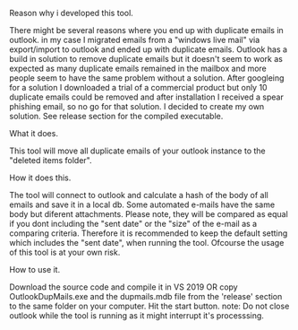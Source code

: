 Reason why i developed this tool.

There might be several reasons where you end up with duplicate emails in outlook. in my case I migrated emails from a "windows live mail" via export/import to outlook and ended up with duplicate emails.
Outlook has a build in solution to remove duplicate emails but it doesn't seem to work as expected as many duplicate emails remained in the mailbox and more people seem to have the same problem without a solution.
After googleing for a solution I downloaded a trial of a commercial product but only 10 duplicate emails could be removed and after installation I received a spear phishing email, so no go for that solution.
I decided to create my own solution. See release section for the compiled executable.

What it does.

This tool will move all duplicate emails of your outlook instance to the "deleted items folder". 

How it does this.

The tool will connect to outlook and calculate a hash of the body of all emails and save it in a local db.
Some automated e-mails have the same body but diferent attachments. Please note, they will be compared as equal if you dont including the "sent date" or the "size" of the e-mail as a comparing criteria. 
Therefore it is recommended to keep the default setting which includes the "sent date", when running the tool.
Ofcourse the usage of this tool is at your own risk.

How to use it.

Download the source code and compile it in VS 2019 OR copy OutlookDupMails.exe and the dupmails.mdb file from the 'release' section to the same folder on your computer. 
Hit the start button. 
note: Do not close outlook while the tool is running as it might interrupt it's processsing.

